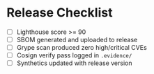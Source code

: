# Release Checklist

- [ ] Lighthouse score >= 90
- [ ] SBOM generated and uploaded to release
- [ ] Grype scan produced zero high/critical CVEs
- [ ] Cosign verify pass logged in `.evidence/`
- [ ] Synthetics updated with release version
